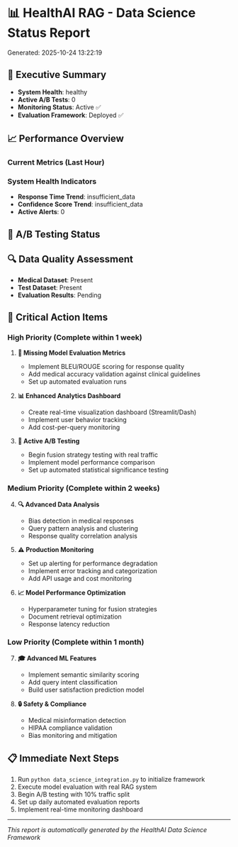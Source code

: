 
# 📊 HealthAI RAG - Data Science Status Report
Generated: 2025-10-24 13:22:19

## 🎯 Executive Summary
- **System Health**: healthy
- **Active A/B Tests**: 0
- **Monitoring Status**: Active ✅
- **Evaluation Framework**: Deployed ✅

## 📈 Performance Overview
### Current Metrics (Last Hour)


### System Health Indicators
- **Response Time Trend**: insufficient_data
- **Confidence Score Trend**: insufficient_data
- **Active Alerts**: 0

## 🧪 A/B Testing Status


## 🔍 Data Quality Assessment
- **Medical Dataset**: Present
- **Test Dataset**: Present
- **Evaluation Results**: Pending

## 🚨 Critical Action Items

### High Priority (Complete within 1 week)
1. **🎯 Missing Model Evaluation Metrics**
   - Implement BLEU/ROUGE scoring for response quality
   - Add medical accuracy validation against clinical guidelines
   - Set up automated evaluation runs

2. **📊 Enhanced Analytics Dashboard**
   - Create real-time visualization dashboard (Streamlit/Dash)
   - Implement user behavior tracking
   - Add cost-per-query monitoring

3. **🧪 Active A/B Testing**
   - Begin fusion strategy testing with real traffic
   - Implement model performance comparison
   - Set up automated statistical significance testing

### Medium Priority (Complete within 2 weeks)
4. **🔍 Advanced Data Analysis**
   - Bias detection in medical responses
   - Query pattern analysis and clustering
   - Response quality correlation analysis

5. **⚠️ Production Monitoring**
   - Set up alerting for performance degradation
   - Implement error tracking and categorization
   - Add API usage and cost monitoring

6. **📈 Model Performance Optimization**
   - Hyperparameter tuning for fusion strategies
   - Document retrieval optimization
   - Response latency reduction

### Low Priority (Complete within 1 month)
7. **🎓 Advanced ML Features**
   - Implement semantic similarity scoring
   - Add query intent classification
   - Build user satisfaction prediction model

8. **🔒 Safety & Compliance**
   - Medical misinformation detection
   - HIPAA compliance validation
   - Bias monitoring and mitigation

## 📋 Immediate Next Steps
1. Run `python data_science_integration.py` to initialize framework
2. Execute model evaluation with real RAG system
3. Begin A/B testing with 10% traffic split
4. Set up daily automated evaluation reports
5. Implement real-time monitoring dashboard

---
*This report is automatically generated by the HealthAI Data Science Framework*
        